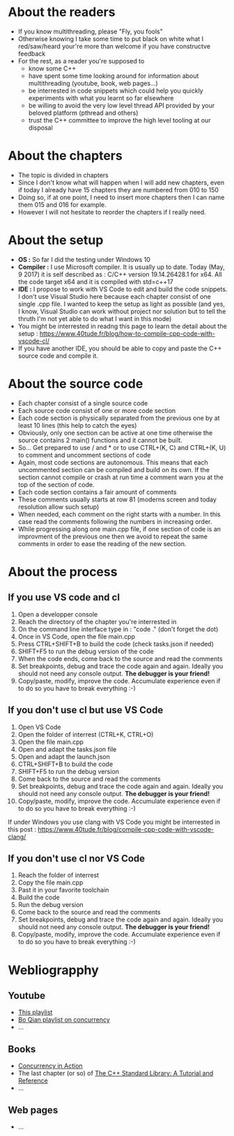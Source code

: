 # About the readers
- If you know multithreading, please "Fly, you fools"
- Otherwise knowing I take some time to put black on white what I red/saw/heard your're more than welcome if you have constructve feedback
- For the rest, as a reader you're supposed to 
    - know some C++
    - have spent some time looking around for information about multithreading (youtube, book, web pages...)
    - be interrested in code snippets which could help you quickly experiments with what you learnt so far elsewhere
    - be willing to avoid the very low level thread API provided by your beloved platform (pthread and others)
    - trust the C++ committee to improve the high level tooling at our disposal

# About the chapters
- The topic is divided in chapters
- Since I don't know what will happen when I will add new chapters, even if today I already have 15 chapters they are numbered from 010 to 150
- Doing so, if at one point, I need to insert more chapters then I can name them 015 and 016 for example.
- However I will not hesitate to reorder the chapters if I really need.

# About the setup
- **OS :** So far I did the testing under Windows 10
- **Compiler :** I use Microsoft compiler. It is usually up to date. Today (May, 9 2017) it is self described as : C/C++ version 19.14.26428.1 for x64. All the code target x64 and it is compiled with std=c++17
- **IDE :** I propose to work with VS Code to edit and build the code snippets. I don't use Visual Studio here because each chapter consist of one single .cpp file. I wanted to keep the setup as light as possible (and yes, I know, Visual Studio can work without project nor solution but to tell the thruth I'm not yet able to do what I want in this mode)
- You might be interrested in readng this page to learn the detail about the setup : https://www.40tude.fr/blog/how-to-compile-cpp-code-with-vscode-cl/
- If you have another IDE, you should be able to copy and paste the C++ source code and compile it.  

# About the source code
- Each chapter consist of a single source code
- Each source code consist of one or more code section
- Each code section is physically separated from the previous one by at least 10 lines (this help to catch the eyes)
- Obviously, only one section can be active at one time otherwise the source contains 2 main() functions and it cannot be built. 
- So... Get prepared to use / and * or to use CTRL+(K, C) and CTRL+(K, U) to comment and uncomment sections of code
- Again, most code sections are autonomous. This means that each uncommented section can be compiled and build on its own. If the section cannot compile or crash at run time a comment warn you at the top of the section of code.
- Each code section contains a fair amount of comments
- These comments usually starts at row 81 (moderns screen and today resolution allow such setup)
- When needed, each comment on the right starts with a number. In this case read the comments following the numbers in increasing order. 
- While progressing along one main.cpp file, if one section of code is an improvment of the previous one then we avoid to repeat the same comments in order to ease the reading of the new section.

# About the process
## If you use VS code and cl
1. Open a developper console
2. Reach the directory of the chapter you're interrested in
3. On the command line interface type in : "code ." (don't forget the dot)
4. Once in VS Code, open the file main.cpp
5. Press CTRL+SHIFT+B to build the code (check tasks.json if needed)
6. SHIFT+F5 to run the debug version of the code
7. When the code ends, come back to the source and read the comments
8. Set breakpoints, debug and trace the code again and again. Ideally you should not need any console output. **The debugger is your friend!**
8. Copy/paste, modify, improve the code. Accumulate experience even if to do so you have to break everything :-)  

## If you don't use cl but use VS Code
1. Open VS Code
2. Open the folder of interrest (CTRL+K, CTRL+O)
4. Open the file main.cpp
3. Open and adapt the tasks.json file
4. Open and adapt the launch.json
5. CTRL+SHIFT+B to build the code
6. SHIFT+F5 to run the debug version
7. Come back to the source and read the comments
8. Set breakpoints, debug and trace the code again and again. Ideally you should not need any console output. **The debugger is your friend!**
8. Copy/paste, modify, improve the code. Accumulate experience even if to do so you have to break everything :-)  

If under Windows you use clang with VS Code you might be interrested in this post : https://www.40tude.fr/blog/compile-cpp-code-with-vscode-clang/

## If you don't use cl nor VS Code
1. Reach the folder of interrest 
2. Copy the file main.cpp
3. Past it in your favorite toolchain
4. Build the code
5. Run the debug version
6. Come back to the source and read the comments
7. Set breakpoints, debug and trace the code again and again. Ideally you should not need any console output. **The debugger is your friend!**
8. Copy/paste, modify, improve the code. Accumulate experience even if to do so you have to break everything :-)  




# Webliograpphy
## Youtube
- [This playlist](https://www.youtube.com/watch?v=eeSC43KQdVI&list=PL_dsdStdDXbrzGQUMh2sy6T8GcCCst3Nm)
- [Bo Qian playlist on concurrency](https://www.youtube.com/watch?v=LL8wkskDlbs&list=PL5jc9xFGsL8E12so1wlMS0r0hTQoJL74M)
- ...

## Books
- [Concurrency in Action](https://www.amazon.fr/gp/product/1617294691/ref=s9u_newr_gw_i4?ie=UTF8&pd_rd_i=1617294691&pd_rd_r=e2edadf8-5395-11e8-ad28-014ae5dc2f42&pd_rd_w=IDehF&pd_rd_wg=vzsJP&pf_rd_m=A1X6FK5RDHNB96&pf_rd_s=&pf_rd_r=Y9F3KRN8RP51AKXYGBAY&pf_rd_t=36701&pf_rd_p=b2aa2a3e-4691-4349-8b50-65f9675cdf61&pf_rd_i=desktop)
- The last chapter (or so) of [The C++ Standard Library: A Tutorial and Reference](https://www.amazon.fr/Standard-Library-Tutorial-Reference/dp/0321623215/ref=pd_sbs_14_7?_encoding=UTF8&psc=1&refRID=0091QTZDXYP9QYR5G3XJ)
- ...

## Web pages
- ...
